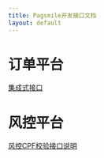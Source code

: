 ```yaml
---
title: Pagsmile开发接口文档
layout: default
---
```


# [](#server)订单平台

[集成式接口](api/CreateOrder)

# [](#fcontrol)风控平台

[风控CPF校验接口说明](api/QueryCpfInfo)

